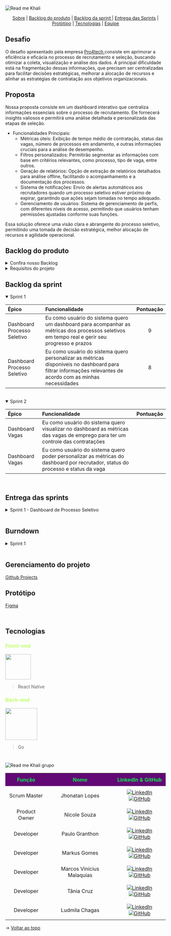 <br id="topo">

![Read me Khali](https://github.com/user-attachments/assets/94aecab2-e751-4ab4-a2a8-1a6589b4eb01)

<p align="center">
    <a href="#sobre">Sobre</a> |
    <a href="#backlogproduto">Backlog do produto</a>  |
    <a href="#backlogsprint">Backlog da sprint </a> |
    <a href="#entrega">Entrega das Sprints</a>  |
    <a href="#prototipo">Protótipo</a>     |
    <a href="#tecnologias">Tecnologias</a>  |
    <a href="#equipe">Equipe</a>
</p>

<span id="sobre">

## Desafio

O desafio apresentado pela empresa <a href="https://www.pro4tech.com.br/"> Pro4tech </a> consiste em aprimorar a eficiência e eficácia no processo de recrutamento e seleção, buscando otimizar a coleta, visualização e análise dos dados. A principal dificuldade está na fragmentação dessas informações, que precisam ser centralizadas para facilitar decisões estratégicas, melhorar a alocação de recursos e alinhar as estratégias de contratação aos objetivos organizacionais.

## Proposta

Nossa proposta consiste em um dashboard interativo que centraliza informações essenciais sobre o processo de recrutamento. Ele fornecerá insights valiosos e permitirá uma análise detalhada e personalizada das etapas de seleção.

- Funcionalidades Principais:
    - Métricas úteis: Exibição de tempo médio de contratação, status das vagas, número de processos em andamento, e outras informações cruciais para a análise de desempenho.
    - Filtros personalizados: Permitirão segmentar as informações com base em critérios relevantes, como processo, tipo de vaga, entre outros.
    - Geração de relatórios: Opção de extração de relatórios detalhados para análise offline, facilitando o acompanhamento e a documentação dos processos.
    - Sistema de notificações: Envio de alertas automáticos aos recrutadores quando um processo seletivo estiver próximo de expirar, garantindo que ações sejam tomadas no tempo adequado.
    - Gerenciamento de usuários: Sistema de gerenciamento de perfis, com diferentes níveis de acesso, permitindo que usuários tenham permissões ajustadas conforme suas funções.

Essa solução oferece uma visão clara e abrangente do processo seletivo, permitindo uma tomada de decisão estratégica, melhor alocação de recursos e agilidade operacional.

<span id="backlogproduto">

## Backlog do produto

<details>

<summary>Confira nosso Backlog</summary>
    
| Épico  | Story | Prioridade | Critérios de aceite | Código do Requisito | Sprint |
|-----------------|------------------------------|------------------------------------------------------|------------|----------------|----------------|
|  Dashboard processo seletivo  | Eu como Gestor de RH quero um dashboard para acompanhar as métricas dos processos seletivos e gerir seu progresso e prazos   | Muito Importante |  - O gráfico de barras deve exibir o tempo médio de contratação em comparação com os meses <br> - O gráfico de pizza deve mostrar o status das vagas  (Aberta, Fechada, Em Análise) <br> - Os cards devem exibir as principais métricas do processo seletivo  <br> - Os filtros poderão ser usados para uma melhor para uma melhor personalização do dashboard| RF-01 | 1 |
| Dashboard processo seletivo  | Eu como Analista de RH quero um dashboard para acompanhar as métricas dos processos seletivos e gerir seu progresso e prazos  | Muito Importante |  - O gráfico de barras mostra o tempo médio de contratação em comparação com os meses <br> - O gráfico de pizza mostra o status das vagas  (Aberta, Fechada, Em Análise) <br> - Os cards devem exibir as principais métricas do processo seletivo  <br> - Os filtros poderão ser usados para uma melhor para uma melhor personalização do dashboard | RF-01 | 1 |
|  Dashboard processo seletivo  | Eu como Gestor do setor quero um dashboard para acompanhar as métricas dos processos seletivos e gerir seu progresso e prazos   | Muito Importante | - O gráfico de barras mostra o tempo médio de contratação em comparação com os meses <br> - O gráfico de pizza mostra o status das vagas  (Aberta, Fechada, Em Análise) <br> - Os cards devem exibir as principais métricas do processo seletivo  <br> - Os filtros poderão ser usados para uma melhor para uma melhor personalização do dashboard| RF-01 | 1 |
| Dashboard vaga               | Eu como Gestor de RH quero visualizar em dashboard as métricas das vagas de emprego para ter um controle das contratações | Importante |  - Dashboard exibe métricas atualizadas em tempo real <br> - Filtros para uma melhor personalização do dashboard <br> - Dados atualizados em tempo real  | 	RF-03 | 2 |
|  Dashboard vaga               | Eu como Analista de RH quero visualizar em dashboard as métricas das vagas de emprego para ter um controle das contratações  | Importante |  - Visualização clara das vagas em aberto <br> - Filtros para uma melhor personalização do dashboard <br> - Dados atualizados em tempo real | 	RF-03 | 2 |
 | Dashboard vaga               | Eu como Gestor do setor quero visualizar em dashboard as métricas das vagas de emprego para ter um controle das contratações   | Importante |  - Visualização clara das vagas em aberto da área do gestor <br> - Filtros para uma melhor personalização do dashboard <br> - Dados atualizados em tempo real | 	RF-03 | 2 |
| Extração de relatório        | Eu como Gestor de RH quero extrair relatórios com os dados do processo seletivo em formatos como PDF e Excel para apresentações e análises offline| Importante | - Relatório exportado para PDF e Excel com sucesso <br> - Dados exportados corretamente e filtros aplicados <br> - Formatação do relatório adequada para ambos os formatos| RF-04 | 
| Extração de relatório        | Eu como Analista de RH quero extrair relatórios com os dados do processo seletivo em formatos como PDF e Excel para apresentações e análises offline   | Importante | - Relatório exportado para PDF e Excel com sucesso <br> - Dados exportados corretamente e filtros aplicados <br> - Formatação do relatório adequada para ambos os formatos | RF-04 |
| Extração de relatório        | Eu como Gestor do setor quero extrair relatórios com os dados do processo seletivo em formatos como PDF e Excel para apresentações e análises offline  | Importante | - Relatório sobre meu setor exportado para PDF e Excel com sucesso <br> - Dados exportados corretamente e filtros aplicados <br> - Formatação do relatório adequada para ambos os formatos | RF-04 |
| Extração de relatório        | Como Gestor de RH, quero poder filtrar e personalizar os relatórios extraídos para que eu possa adaptar os dados às minhas necessidades e facilitar a gestão.                     | Desejável  |  - Funcionalidade de personalização de relatórios disponível <br> - Filtros customizáveis aplicados corretamente <br> - Relatórios ajustados com base nas preferências | 	RF-02 |
|  Extração de relatório        | Eu como Analista de RH quero poder filtrar e personalizar os relatórios extraídos para que eu possa adaptar os dados às minhas necessidades e facilitar a gestão.                 | Desejável  |   - Funcionalidade de personalização de relatórios disponível <br> - Filtros customizáveis aplicados corretamente <br> - Relatórios ajustados com base nas preferências | RF-02 |
|  Extração de relatório        | Eu como Gestor do setor quero poder filtrar e personalizar os relatórios extraídos para que eu possa adaptar os dados às minhas necessidades e facilitar a gestão.                | Desejável  |  - Filtros aplicáveis e customizáveis <br> - Relatórios gerados de acordo com as especificações do setor <br> - Exportação com formatação correta | RF-02 |
|  Notificações                 | Eu como Gestor de RH quero ser notificado sempre que um indicador chave for atingido para eu me manter atualizado   | Importante | - Notificações geradas automaticamente ao atingir indicadores chave <br> - Frequência e formato das notificações customizáveis | 	RF-06 |
|  Notificações                 | Eu como Analista de RH quero ser notificado sempre que um indicador chave for atingido para eu me manter atualizado    | Importante |  - Notificações geradas automaticamente ao atingir indicadores chave <br> - Frequência e formato das notificações customizáveis | 	RF-06 |
|  Notificações                 | Eu como Gestor do setor quero ser notificado sempre que um indicador chave for atingido para eu me manter atualizado  | Desejável  |  - Notificações geradas automaticamente ao atingir indicadores chave <br> - Frequência e formato das notificações customizáveis | 	RF-06 |
|  Indicadores Chaves           | Eu como Gestor de RH quero poder selecionar indicadores chaves para acompanhar seu progresso  | Importante | 	- Seleção e personalização de indicadores chave disponíveis <br> - Progresso visível em tempo real <br> - Atualização automática dos dados dos indicadores | RF-06 |
|  Indicadores Chaves | Eu como Analista de RH quero poder selecionar indicadores chaves para acompanhar seu progresso    | Importante |  	- Seleção e personalização de indicadores chave disponíveis <br> - Progresso visível em tempo real <br> - Atualização automática dos dados dos indicadores | RF-06 |
| Indicadores Chaves | Eu como Gestor do setor quero poder selecionar indicadores chaves para acompanhar seu progresso | Desejável   | 	- Seleção e personalização de indicadores chave disponíveis <br> - Progresso visível em tempo real <br> - Atualização automática dos dados dos indicadores | RF-06 |
|  Gestão de Usuários           | Eu como Gestor de RH quero poder cadastrar usuários para que eles possam acessar o sistema | Importante | - Formulário de cadastro funcional </br> - Validação de campos obrigatórios </br> - Usuário pode acessar o sistema após o cadastro  | RF-01 |
| Gestão de Usuários           | Eu como Gestor de RH quero poder editar o cadastro de usuários para manter o sistema atualizado | Importante | - Usuário existente editado com sucesso <br> - Permissões modificadas são refletidas no acesso <br> - Confirmação de edição bem-sucedida | RF-01 |
| Gestão de Usuários           | Eu como Gestor de RH quero poder remover usuários para que eles não tenham mais acesso ao sistema | Desejável  |  - Usuário removido com sucesso <br> - Usuário perde imediatamente o acesso <br> - Mensagem de confirmação da remoção | RF-01 |
| Cadastro de grupos de acesso | Eu como Gestor de RH quero poder criar e gerenciar grupos de usuários com permissões específicas para que cada usuário tenha acesso somente ao que foi pré definido | Importante |  - Criação de grupos de acesso com permissões configuráveis <br > - Usuários atribuídos a grupos e acessos refletidos corretamente <br> - Confirmação de criação e edição de grupos | RF-01 |

>Confira nossas documentações: https://github.com/projetoKhali/docs-project.git

</details>

<details>
<summary>Requisitos do projeto </summary>

| Código  | Tipo           | Descrição                                                                                                        | Prioridade |
|---------|----------------|------------------------------------------------------------------------------------------------------------------|------------|
| RF-01   | Funcional      | Desenvolver um dashboard interativo para visualizar métricas de recrutamento e seleção em tempo real.             | Alta       |
| RF-02   | Funcional      | Permitir a personalização dos relatórios com filtros por departamento, tipo de vaga, e outras categorias.         | Alta       |
| RF-03   | Funcional      | Fornecer análises detalhadas sobre o desempenho do processo de recrutamento, incluindo o tempo médio de contratação e taxas de retenção. | Média      |
| RF-04   | Funcional      | Gerar relatórios automáticos e exportáveis em formatos como PDF e Excel para apresentações e análises offline.     | Média      |
| RF-05   | Funcional      | Facilitar o compartilhamento de relatórios e dashboards entre equipes e departamentos com controle de acesso e permissões. | Baixa      |
| RF-06   | Funcional      | Permitir a seleção de indicadores chave de desempenho e a configuração de alertas automáticos para quando esses indicadores atingirem determinados níveis. | Baixa      |
| RNF-01  | Não Funcional  | Manual do Usuário detalhado para orientar os usuários na utilização do dashboard e na geração de relatórios.        | Alta       |
| RNF-02  | Não Funcional  | Guia de instalação para a configuração inicial da plataforma, incluindo requisitos de hardware e software.          | Média      |
| RNF-03  | Não Funcional  | Modelagem de Banco de Dados para armazenamento eficiente e seguro dos dados de recrutamento e seleção.              | Alta       |
| RNF-04  | Não Funcional  | Implementação de protocolos de segurança para proteger dados sensíveis dos candidatos e da empresa, conforme as melhores práticas de segurança da informação. | Alta       |

</details>

<span id="backlogsprint">
    
## Backlog da sprint

<details open>
<summary>Sprint 1 </summary>


| **Épico** | **Funcionalidade** | **Pontuação** |
| :-------- | :-------- | :-----------: |
| Dashboard Processo Seletivo          | Eu como usuário do sistema quero um dashboard para acompanhar as métricas dos processos seletivos em tempo real e gerir seu progresso e prazos       |      9       |
| Dashboard Processo Seletivo          | Eu como usuário do sistema quero personalizar as métricas disponíveis no dashboard para filtrar informações relevantes de acordo com as minhas necessidades | 8 |

</details>
</br>
<details open>

<summary> Sprint 2 </summary>

| **Épico** | **Funcionalidade**                  | **Pontuação** |
| :-------- | :---------------------------------- | :-----------: |
| Dashboard Vagas  |  Eu como usuário do sistema quero visualizar no dashboard as métricas das vagas de emprego para ter um controle das contratações   |               |
| Dashboard Vagas  |  Eu como usuário do sistema quero poder personalizar as métricas do dashboard por recrutador, status do processo e status da vaga  |               |

</details>
</br>



<span id="entrega">


## Entrega das sprints

<details>

<summary>Sprint 1 - Dashboard de Processo Seletivo </summary>

### De 09/09 a 29/09
#
### Dashboard de Processo Seletivo

- Acompanhamento de Processos Seletivos
- Desenvolvimento de um dashboard interativo com gráficos e métricas que mostram o progresso dos processos seletivos em tempo real. As informações exibidas no dashboard incluem:

    - Cards que exibem as principais métricas do processos seletivos.
    - Gráfico de barras que exibe o tempo médio de contratação em comparação com os meses.
    - Gráfico de pizza que exibe os status das vagas.

### Wireframe

- Criação do wireframe das telas do dashboard para aprovação e visualização prévia por parte do usuário, permitindo feedback e ajustes antes do desenvolvimento final.

### Modelagem de Dados

- Modelagem do banco de dados com as tabelas necessárias para armazenar informações sobre os processos seletivos, vagas, candidatos e status.

### Personalização das Métricas

- Funcionalidade que permite ao usuário personalizar as métricas exibidas, com a opção de aplicar filtros por processo seletivo, vagas e período, facilitando uma análise mais direcionada conforme as necessidades de gestão.

</details>
</br>


## Burndown

<details>
<summary> Sprint 1 </summary>


</details>
</br>

## Gerenciamento do projeto 

<a href="https://github.com/orgs/projetoKhali/projects/21/views/5">Github Projects</a>

<span id="prototipo">

## Protótipo

<a href="https://www.figma.com/proto/UAmnY0AL8mKeqezOnPq2Kh/API-5-Prot%C3%B3tipo?node-id=18-2&node-type=canvas&t=o2y0WxLgkEQBoBy6-1&scaling=min-zoom&content-scaling=fixed&page-id=0%3A1">Figma</a>

<span id="tecnologias">

</br>

## Tecnologias

<h3 style="color: #C1FF72  "> Front-end </h3>

<img height= 80 src="https://cdn.jsdelivr.net/gh/devicons/devicon@latest/icons/react/react-original.svg" />

> React Native
          
<h3 style="color: #C1FF72  "> Back-end </h3>

<img height= 100 src="https://cdn.jsdelivr.net/gh/devicons/devicon@latest/icons/go/go-original-wordmark.svg" />

> Go         
          

#


<span id="equipe">

![Read me Khali grupo](https://github.com/user-attachments/assets/b79f54f3-8ae6-4380-af1c-49a6143440b1)


<table style="width:100%; border-collapse: collapse;">
    <tr style="background-color: #620874; color: #06EF47;">
        <th style="text-align: center; text-align: center; padding: 10px;">Função</th>
        <th style="text-align: center; text-align: center; padding: 10px;">Nome</th>
        <th style="text-align: center; text-align: center; padding: 10px;">LinkedIn & GitHub</th>
    </tr>
    <tr>
        <td style="text-align: center; text-align: center; padding: 10px;">Scrum Master</td>
        <td style="text-align: center; text-align: center; padding: 10px;">Jhonatan Lopes</td>
        <td style="text-align: center; text-align: center; padding: 10px;">
            <a href="https://www.linkedin.com/in/jhonatan-o-lopes/"><img src="https://img.shields.io/badge/-Linkedin-blue?style=flat-square&logo=Linkedin&logoColor=white" alt="LinkedIn"></a>
            <a href="https://github.com/JhonatanLop"><img src="https://img.shields.io/badge/-GitHub-111217?style=flat-square&logo=github&logoColor=white" alt="GitHub"></a>
        </td>
    </tr>
    <tr>
        <td style="text-align: center; text-align: center; padding: 10px;">Product Owner</td>
        <td style="text-align: center; padding: 10px;">Nicole Souza</td>
        <td style="text-align: center; padding: 10px;">
            <a href="https://www.linkedin.com/in/nicolem-souza/"><img src="https://img.shields.io/badge/-Linkedin-blue?style=flat-square&logo=Linkedin&logoColor=white" alt="LinkedIn"></a>
            <a href="https://github.com/NicSouza"><img src="https://img.shields.io/badge/-GitHub-111217?style=flat-square&logo=github&logoColor=white" alt="GitHub"></a>
        </td>
    </tr>
    <tr>
        <td style="text-align: center; text-align: center; padding: 10px;">Developer</td>
        <td style="text-align: center; text-align: center; padding: 10px;">Paulo Granthon</td>
        <td style="text-align: center; text-align: center; padding: 10px;">
            <a href="https://www.linkedin.com/in/paulo-granthon/"><img src="https://img.shields.io/badge/-Linkedin-blue?style=flat-square&logo=Linkedin&logoColor=white" alt="LinkedIn"></a>
            <a href="https://github.com/paulo-granthon"><img src="https://img.shields.io/badge/-GitHub-111217?style=flat-square&logo=github&logoColor=white" alt="GitHub"></a>
        </td>
    </tr>
    <tr>
        <td style="text-align: center; padding: 10px;">Developer</td>
        <td style="text-align: center; padding: 10px;">Markus Gomes</td>
        <td style="text-align: center; padding: 10px;">
            <a href="https://www.linkedin.com/in/markus-gomes-013b76250"><img src="https://img.shields.io/badge/-Linkedin-blue?style=flat-square&logo=Linkedin&logoColor=white" alt="LinkedIn"></a>
            <a href="https://github.com/markusgomes"><img src="https://img.shields.io/badge/-GitHub-111217?style=flat-square&logo=github&logoColor=white" alt="GitHub"></a>
        </td>
    </tr>
    <tr>
        <td style="text-align: center; padding: 10px;">Developer</td>
        <td style="text-align: center; text-align: center; padding: 10px;">Marcos Vinícius Malaquias</td>
        <td style="text-align: center; text-align: center; padding: 10px;">
            <a href="https://www.linkedin.com/in/marcos-malaquias/"><img src="https://img.shields.io/badge/-Linkedin-blue?style=flat-square&logo=Linkedin&logoColor=white" alt="LinkedIn"></a>
            <a href="https://github.com/Incivius"><img src="https://img.shields.io/badge/-GitHub-111217?style=flat-square&logo=github&logoColor=white" alt="GitHub"></a>
        </td>
    </tr>
    <tr>
        <td style="text-align: center; padding: 10px;">Developer</td>
        <td style="text-align: center; padding: 10px;">Tânia Cruz</td>
        <td style="text-align: center; padding: 10px;">
            <a href="https://www.linkedin.com/in/tânia-cruz-30ab5812a/"><img src="https://img.shields.io/badge/-Linkedin-blue?style=flat-square&logo=Linkedin&logoColor=white" alt="LinkedIn"></a>
            <a href="https://github.com/taniacruzz"><img src="https://img.shields.io/badge/-GitHub-111217?style=flat-square&logo=github&logoColor=white" alt="GitHub"></a>
        </td>
    </tr>
    <tr>
        <td style="text-align: center; padding: 10px;">Developer</td>
        <td style="text-align: center; padding: 10px;">Ludmila Chagas</td>
        <td style="text-align: center; padding: 10px;">
            <a href="https://www.linkedin.com/in/ludmila-chagas-273548187/"><img src="https://img.shields.io/badge/-Linkedin-blue?style=flat-square&logo=Linkedin&logoColor=white" alt="LinkedIn"></a>
            <a href="https://github.com/ludmila-chagas"><img src="https://img.shields.io/badge/-GitHub-111217?style=flat-square&logo=github&logoColor=white" alt="GitHub"></a>
        </td>
    </tr>
</table>



→ [Voltar ao topo](#topo)
